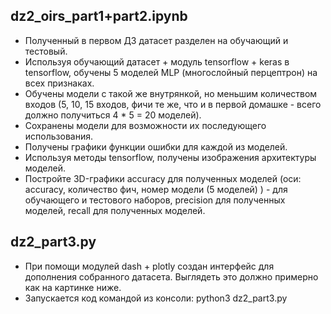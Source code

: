 ## dz2_oirs_part1+part2.ipynb
* Полученный в первом ДЗ датасет разделен на обучающий и тестовый.
* Используя обучающий датасет + модуль tensorflow + keras в tensorflow, обучены 5 моделей MLP (многослойный перцептрон) на всех признаках. 
* Обучены модели с такой же внутрянкой, но меньшим количеством входов (5, 10, 15 входов, фичи те же, что и в первой домашке - всего должно получиться 4 * 5 = 20 моделей).
* Сохранены модели для возможности их последующего использования.
* Получены графики функции ошибки для каждой из моделей. 
* Используя методы tensorflow, получены изображения архитектуры моделей.
* Постройте 3D-графики accuracy для полученных моделей (оси: accuracy, количество фич, номер модели (5 моделей) ) - для обучающего и тестового наборов, precision для полученных моделей, recall для полученных моделей. 

## dz2_part3.py
* При помощи модулей dash + plotly создан интерфейс для дополнения собранного датасета. Выглядеть это должно примерно как на картинке ниже. 
* Запускается код командой из консоли: python3 dz2_part3.py

